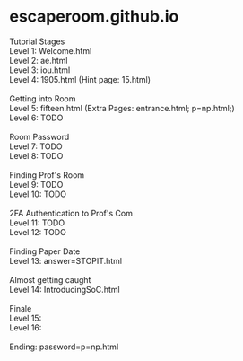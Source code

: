 # escaperoom.github.io

Tutorial Stages <br />
Level 1: Welcome.html <br />
Level 2: ae.html <br />
Level 3: iou.html <br />
Level 4: 1905.html (Hint page: 15.html) <br />
<br />
Getting into Room <br />
Level 5: fifteen.html (Extra Pages: entrance.html; p=np.html;) <br />
Level 6: TODO <br />
<br />
Room Password <br />
Level 7: TODO <br />
Level 8: TODO <br />
<br />
Finding Prof's Room <br />
Level 9: TODO <br />
Level 10: TODO <br />
<br />
2FA Authentication to Prof's Com <br />
Level 11: TODO <br />
Level 12: TODO <br />
<br />
Finding Paper Date <br />
Level 13: answer=STOPIT.html <br />
<br />
Almost getting caught <br />
Level 14: IntroducingSoC.html <br /> 
<br /> 
Finale <br />
Level 15: <br />
Level 16: <br />
<br />
Ending: password=p=np.html <br />

